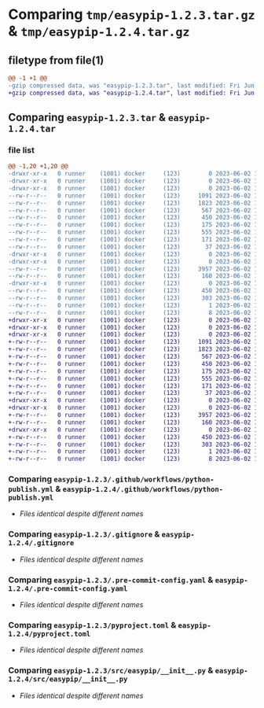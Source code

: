# Comparing `tmp/easypip-1.2.3.tar.gz` & `tmp/easypip-1.2.4.tar.gz`

## filetype from file(1)

```diff
@@ -1 +1 @@
-gzip compressed data, was "easypip-1.2.3.tar", last modified: Fri Jun  2 13:09:56 2023, max compression
+gzip compressed data, was "easypip-1.2.4.tar", last modified: Fri Jun  2 13:19:41 2023, max compression
```

## Comparing `easypip-1.2.3.tar` & `easypip-1.2.4.tar`

### file list

```diff
@@ -1,20 +1,20 @@
-drwxr-xr-x   0 runner    (1001) docker     (123)        0 2023-06-02 13:09:56.308678 easypip-1.2.3/
-drwxr-xr-x   0 runner    (1001) docker     (123)        0 2023-06-02 13:09:56.304678 easypip-1.2.3/.github/
-drwxr-xr-x   0 runner    (1001) docker     (123)        0 2023-06-02 13:09:56.308678 easypip-1.2.3/.github/workflows/
--rw-r--r--   0 runner    (1001) docker     (123)     1091 2023-06-02 13:09:43.000000 easypip-1.2.3/.github/workflows/python-publish.yml
--rw-r--r--   0 runner    (1001) docker     (123)     1823 2023-06-02 13:09:43.000000 easypip-1.2.3/.gitignore
--rw-r--r--   0 runner    (1001) docker     (123)      567 2023-06-02 13:09:43.000000 easypip-1.2.3/.pre-commit-config.yaml
--rw-r--r--   0 runner    (1001) docker     (123)      450 2023-06-02 13:09:56.308678 easypip-1.2.3/PKG-INFO
--rw-r--r--   0 runner    (1001) docker     (123)      175 2023-06-02 13:09:43.000000 easypip-1.2.3/README.md
--rw-r--r--   0 runner    (1001) docker     (123)      555 2023-06-02 13:09:43.000000 easypip-1.2.3/pyproject.toml
--rw-r--r--   0 runner    (1001) docker     (123)      171 2023-06-02 13:09:56.308678 easypip-1.2.3/setup.cfg
--rw-r--r--   0 runner    (1001) docker     (123)       37 2023-06-02 13:09:43.000000 easypip-1.2.3/setup.py
-drwxr-xr-x   0 runner    (1001) docker     (123)        0 2023-06-02 13:09:56.304678 easypip-1.2.3/src/
-drwxr-xr-x   0 runner    (1001) docker     (123)        0 2023-06-02 13:09:56.308678 easypip-1.2.3/src/easypip/
--rw-r--r--   0 runner    (1001) docker     (123)     3957 2023-06-02 13:09:43.000000 easypip-1.2.3/src/easypip/__init__.py
--rw-r--r--   0 runner    (1001) docker     (123)      160 2023-06-02 13:09:56.000000 easypip-1.2.3/src/easypip/_version.py
-drwxr-xr-x   0 runner    (1001) docker     (123)        0 2023-06-02 13:09:56.308678 easypip-1.2.3/src/easypip.egg-info/
--rw-r--r--   0 runner    (1001) docker     (123)      450 2023-06-02 13:09:56.000000 easypip-1.2.3/src/easypip.egg-info/PKG-INFO
--rw-r--r--   0 runner    (1001) docker     (123)      303 2023-06-02 13:09:56.000000 easypip-1.2.3/src/easypip.egg-info/SOURCES.txt
--rw-r--r--   0 runner    (1001) docker     (123)        1 2023-06-02 13:09:56.000000 easypip-1.2.3/src/easypip.egg-info/dependency_links.txt
--rw-r--r--   0 runner    (1001) docker     (123)        8 2023-06-02 13:09:56.000000 easypip-1.2.3/src/easypip.egg-info/top_level.txt
+drwxr-xr-x   0 runner    (1001) docker     (123)        0 2023-06-02 13:19:41.987173 easypip-1.2.4/
+drwxr-xr-x   0 runner    (1001) docker     (123)        0 2023-06-02 13:19:41.987173 easypip-1.2.4/.github/
+drwxr-xr-x   0 runner    (1001) docker     (123)        0 2023-06-02 13:19:41.987173 easypip-1.2.4/.github/workflows/
+-rw-r--r--   0 runner    (1001) docker     (123)     1091 2023-06-02 13:19:29.000000 easypip-1.2.4/.github/workflows/python-publish.yml
+-rw-r--r--   0 runner    (1001) docker     (123)     1823 2023-06-02 13:19:29.000000 easypip-1.2.4/.gitignore
+-rw-r--r--   0 runner    (1001) docker     (123)      567 2023-06-02 13:19:29.000000 easypip-1.2.4/.pre-commit-config.yaml
+-rw-r--r--   0 runner    (1001) docker     (123)      450 2023-06-02 13:19:41.987173 easypip-1.2.4/PKG-INFO
+-rw-r--r--   0 runner    (1001) docker     (123)      175 2023-06-02 13:19:29.000000 easypip-1.2.4/README.md
+-rw-r--r--   0 runner    (1001) docker     (123)      555 2023-06-02 13:19:29.000000 easypip-1.2.4/pyproject.toml
+-rw-r--r--   0 runner    (1001) docker     (123)      171 2023-06-02 13:19:41.987173 easypip-1.2.4/setup.cfg
+-rw-r--r--   0 runner    (1001) docker     (123)       37 2023-06-02 13:19:29.000000 easypip-1.2.4/setup.py
+drwxr-xr-x   0 runner    (1001) docker     (123)        0 2023-06-02 13:19:41.987173 easypip-1.2.4/src/
+drwxr-xr-x   0 runner    (1001) docker     (123)        0 2023-06-02 13:19:41.987173 easypip-1.2.4/src/easypip/
+-rw-r--r--   0 runner    (1001) docker     (123)     3957 2023-06-02 13:19:29.000000 easypip-1.2.4/src/easypip/__init__.py
+-rw-r--r--   0 runner    (1001) docker     (123)      160 2023-06-02 13:19:41.000000 easypip-1.2.4/src/easypip/_version.py
+drwxr-xr-x   0 runner    (1001) docker     (123)        0 2023-06-02 13:19:41.987173 easypip-1.2.4/src/easypip.egg-info/
+-rw-r--r--   0 runner    (1001) docker     (123)      450 2023-06-02 13:19:41.000000 easypip-1.2.4/src/easypip.egg-info/PKG-INFO
+-rw-r--r--   0 runner    (1001) docker     (123)      303 2023-06-02 13:19:41.000000 easypip-1.2.4/src/easypip.egg-info/SOURCES.txt
+-rw-r--r--   0 runner    (1001) docker     (123)        1 2023-06-02 13:19:41.000000 easypip-1.2.4/src/easypip.egg-info/dependency_links.txt
+-rw-r--r--   0 runner    (1001) docker     (123)        8 2023-06-02 13:19:41.000000 easypip-1.2.4/src/easypip.egg-info/top_level.txt
```

### Comparing `easypip-1.2.3/.github/workflows/python-publish.yml` & `easypip-1.2.4/.github/workflows/python-publish.yml`

 * *Files identical despite different names*

### Comparing `easypip-1.2.3/.gitignore` & `easypip-1.2.4/.gitignore`

 * *Files identical despite different names*

### Comparing `easypip-1.2.3/.pre-commit-config.yaml` & `easypip-1.2.4/.pre-commit-config.yaml`

 * *Files identical despite different names*

### Comparing `easypip-1.2.3/pyproject.toml` & `easypip-1.2.4/pyproject.toml`

 * *Files identical despite different names*

### Comparing `easypip-1.2.3/src/easypip/__init__.py` & `easypip-1.2.4/src/easypip/__init__.py`

 * *Files identical despite different names*

